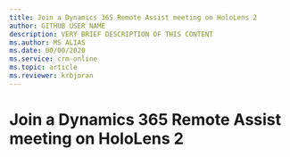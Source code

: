 ```yaml
---
title: Join a Dynamics 365 Remote Assist meeting on HoloLens 2
author: GITHUB USER NAME
description: VERY BRIEF DESCRIPTION OF THIS CONTENT
ms.author: MS ALIAS
ms.date: 00/00/2020
ms.service: crm-online
ms.topic: article
ms.reviewer: krbjoran
---
```

# Join a Dynamics 365 Remote Assist meeting on HoloLens 2